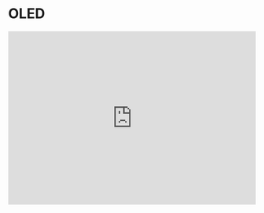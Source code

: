 # OLED

<div style="position:relative;height:0;padding-bottom:70%;overflow:hidden;"><iframe style="position:absolute;top:0;left:0;width:100%;height:100%;" src="https://makecode.microbit.org/#pub:S47709-22775-49427-48963" frameborder="0" sandbox="allow-popups allow-forms allow-scripts allow-same-origin"></iframe></div>